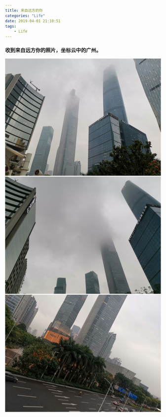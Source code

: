 ```yaml
---
title: 来自远方的你
categories: "Life"
date: 2019-04-01 21:10:51
tags:
	- Life
---
```

### 收到来自远方你的照片，坐标云中的广州。
<!-- more -->
<img src="../image/life/20190401211346.jpg">
<img src="../image/life/20190401211358.jpg">
<img src="../image/life/20190401211403.jpg">